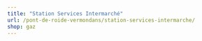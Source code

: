 ```yaml
---
title: "Station Services Intermarché"
url: /pont-de-roide-vermondans/station-services-intermarche/
shop: gaz
---
```

